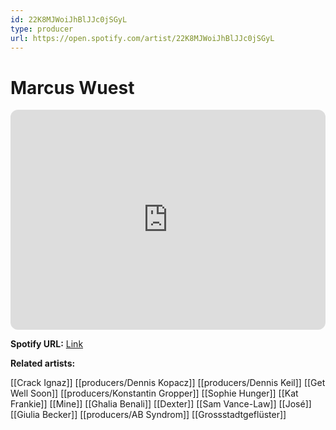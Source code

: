 ```yaml
---
id: 22K8MJWoiJhBlJJc0jSGyL
type: producer
url: https://open.spotify.com/artist/22K8MJWoiJhBlJJc0jSGyL
---
```

# Marcus Wuest

<iframe style="border-radius:12px" src="https://open.spotify.com/embed/artist/22K8MJWoiJhBlJJc0jSGyL" width="100%" height="352" frameBorder="0" allowfullscreen="" allow="autoplay; clipboard-write; encrypted-media; fullscreen; picture-in-picture" loading="lazy"></iframe>

**Spotify URL:** [Link](https://open.spotify.com/artist/22K8MJWoiJhBlJJc0jSGyL)

**Related artists:**

[[Crack Ignaz]]
[[producers/Dennis Kopacz]]
[[producers/Dennis Keil]]
[[Get Well Soon]]
[[producers/Konstantin Gropper]]
[[Sophie Hunger]]
[[Kat Frankie]]
[[Mine]]
[[Ghalia Benali]]
[[Dexter]]
[[Sam Vance-Law]]
[[José]]
[[Giulia Becker]]
[[producers/AB Syndrom]]
[[Grossstadtgeflüster]]
